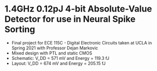 # 1.4GHz 0.12pJ 4-bit Absolute-Value Detector for use in Neural Spike Sorting

- Final project for ECE 115C - Digital Electronic Circuits taken at UCLA in Spring 2021 with Professor Dejan Markovic 
- Mixed design with PTL and static CMOS
- Schematic: V_DD = 571 mV and Energy = 119.3 fJ 
- Layout: V_DD = 674 mV and Energy = 205.15 fJ
